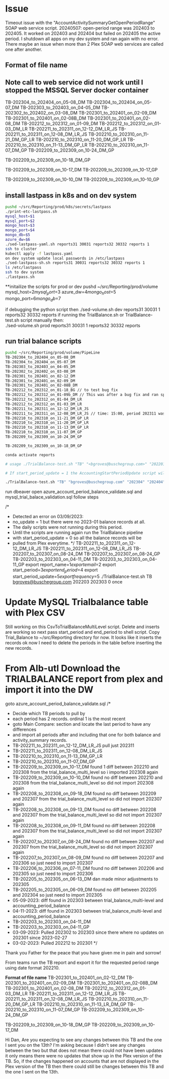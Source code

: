 # Issue

Timeout issue with the "AccountActivitySummaryGetOpenPeriodRange"
SOAP web service script.
20240507:
open-period range was 202403 to 202405. It worked on 202403 and 202404 but failed on 202405 the active period. I shutdown all apps on my dev system and ran again with no error. There maybe an issue when more than 2 Plex SOAP web services are called one after another.

## **Format of file name**

## Note call to web service did not work until I stopped the MSSQL Server docker container

TB-202304_to_202404_on_05-08_DM
TB-202304_to_202404_on_05-07_DM
TB-202303_to_202403_on_04-05_DM
TB-202302_to_202402_on_03-08_DM
TB-202301_to_202401_on_02-09_DM
TB-202301_to_202401_on_02-08B_DM
TB-202301_to_202401_on_02-08_DM
TB-202212_to_202312_on_01-09_DM
TB-202212_to_202312_on_01-03_DM_LR
TB-202211_to_202311_on_12-12_DM_LR_JS
TB-202211_to_202311_on_12-08_DM_LR_JS
TB-202210_to_202310_on_11-21_DM_GP_LR
TB-202210_to_202310_on_11-20_DM_GP_LR
TB-202210_to_202310_on_11-13_DM_GP_LR
TB-202210_to_202310_on_11-07_DM_GP
TB-202209_to_202309_on_10-24_DM_GP

TB-202209_to_202309_on_10-18_DM_GP

TB-202209_to_202309_on_10-17_DM
TB-202209_to_202309_on_10-17_GP

TB-202209_to_202309_on_10-10_DM
TB-202209_to_202309_on_10-10_GP

## install lastpass in k8s and on dev system

```bash
pushd ~/src/Reporting/prod/k8s/secrets/lastpass
./print-etc-lastpass.sh
mysql_host=$1
mysql_port=$2
mongo_host=$3
mongo_port=$4
mongo_db=$5
azure_dw=$6
./sed-lastpass-yaml.sh reports31 30031 reports32 30332 reports 1
ssh to cluster
kubectl apply -f lastpass.yaml
on dev system update local passwords in /etc/lastpass
./sed-lastpass-sh.sh reports31 30031 reports32 30332 reports 1
ls /etc/lastpass
ssh to dev system
./lastpass.sh
```

**initailize the scripts for prod or dev
pushd ~/src/Reporting/prod/volume
mysql_host=$2
mysql_port=$3
azure_dw=$4
mongo_host=$5
mongo_port=$6
mongo_db=$7

if debugging the python script then
./sed-volume.sh dev reports31 30031 1 reports32 30332 reports
if running the TrialBalance.sh or TrialBalance-test.sh script manually then:  
./sed-volume.sh prod reports31 30031 1 reports32 30332 reports

## run trial balance scripts

```bash
pushd ~/src/Reporting/prod/volume/PipeLine
TB-202304_to_202404_on_05-08_DM
TB-202304_to_202404_on_05-07_DM
TB-202303_to_202403_on_04-05_DM
TB-202302_to_202402_on_03-08_DM
TB-202301_to_202401_on_02-12_DM
TB-202301_to_202401_on_02-09_DM
TB-202301_to_202401_on_02-08B_DM
TB-202212_to_202312_on_01-18_BG // to test bug fix
TB-202212_to_202312_on_01-09b_DM // This was after a bug fix and ran sprocs manually
TB-202212_to_202312_on_01-04_DM_LR
TB-202212_to_202312_on_01-03_DM_LR
TB-202211_to_202311_on_12-12_DM_LR_JS
TB-202211_to_202311_on_12-08_DM_LR_JS // time: 15:00, period 202311 was not closed
TB-202210_to_202310_on_11-21_DM_GP_LR
TB-202210_to_202310_on_11-20_DM_GP_LR
TB-202210_to_202310_on_11-13_DM_GP_LR
TB-202210_to_202310_on_11-07_DM_GP
TB-202209_to_202309_on_10-24_DM_GP

TB-202209_to_202309_on_10-18_DM_GP

conda activate reports

# usage ./TrialBalance-test.sh "TB" "<bgroves@buschegroup.com>" "202201" "202301" 0 "once"

# If start_period_update = 1 the AccountingStartPeriodUpdate script will run

./TrialBalance-test.sh "TB" "bgroves@buschegroup.com" "202304" "202404" 0 "once"

```

run dbeaver
open azure_account_period_balance_validate.sql and mysql_trial_balace_validation.sql
follow steps

/*

* Detected an error on 03/09/2023:
* no_update = 1 but there were no 2023-01 balance records at all.
* The daily scripts were not running during this period.
* Until the scripts are running again run the TrialBalance pipeline
* with start_period_update = 0 so all the balance records will be
* pulled from Plex everytime.
 */
TB-202211_to_202311_on_12-12_DM_LR_JS
TB-202211_to_202311_on_12-08_DM_LR_JS
TB-202207_to_202307_on_08-24_DM
TB-202207_to_202307_on_08-24_GP
TB-202203_to_202303_on_04-11_DM
TB-202203_to_202303_on_04-11_GP
export report_name=$1
export email=$2
export start_period=$3
export end_period=$4
export start_period_update=$5
export frequency=$5
./TrialBalance-test.sh TB <bgroves@buschegroup.com> 202203 202303 0 once

# Update MySQL Trialbalance table with Plex CSV

Still working on this CsvToTrialBalanceMultiLevel script. Delete and inserts are working so next pass start_period and end_period to shell script. Copy Trial_Balance to ~/src/Reporting directory for now.
It looks like it inserts the records ok now I need to delete the periods in the table before inserting the new records.

# From Alb-utl Download the TRIALBALANCE report from plex and import it into the DW

goto azure_account_period_balance_validate.sql
/*

* Decide which TB periods to pull by  
* each period has 2 records. ordinal 1 is the most recent
* goto Main Compare: section and locate the last period to have any differences
* and import all periods after and including that one for both balance and activity_summary records.
* TB-202211_to_202311_on_12-12_DM_LR_JS pull just 202311
* TB-202211_to_202311_on_12-08_DM_LR_JS
* TB-202210_to_202310_on_11-13_DM_GP_LR
* TB-202210_to_202310_on_11-07_DM_GP
* TB-202209_to_202309_on_10-17_DM found 1 diff between 202210 and 202308 from the trial_balance_multi_level so i imported 202308 again
* TB-202209_to_202309_on_10-10_DM found no diff between 202210 and 202308 from the trial_balance_multi_level so did not import 202308 again
* TB-202208_to_202308_on_09-18_DM found no diff between 202209 and 202307 from the trial_balance_multi_level so did not import 202307 again
* TB-202208_to_202308_on_09-13_DM found no diff between 202208 and 202307 from the trial_balance_multi_level so did not import 202307 again
* TB-202208_to_202308_on_09-11_DM found no diff between 202208 and 202307 from the trial_balance_multi_level so did not import 202307 again
* TB-202207_to_202307_on_08-24_DM found no diff between 202207 and 202307 from the trial_balance_multi_level so did not import 202307 again
* TB-202207_to_202307_on_08-09_DM found no diff between 202207 and 202306 so just need to import 202307
* TB-202206_to_202306_on_07-11_DM found no diff between 202206 and 202305 so just need to import 202306
* TB-202205_to_202305_on_06-13_DM dan made minor adjustments to 202305
* TB-202205_to_202305_on_06-09_DM found no diff between 202205 and 202304 so just need to import 202305
* 05-09-2023: diff found in 202303 between trial_balance_multi-level and accounting_period_balance
* 04-11-2023: diff found in 202303 between trial_balance_multi-level and accounting_period_balance
* TB-202203_to_202303_on_04-11_DM
* TB-202203_to_202303_on_04-11_GP
* 03-09-2023: Pulled 202302 to 202303 since there where no updates on 202301 since 2023-02-27
* 03-02-2023: Pulled 202212 to 202301
 */

Thank you Father for the peace that you have given me in pain and sorrow!

From teams run the TB report and export it for the requested period range using date format 202210.

**Format of file name**
TB-202301_to_202401_on_02-12_DM
TB-202301_to_202401_on_02-09_DM
TB-202301_to_202401_on_02-08B_DM
TB-202301_to_202401_on_02-08_DM
TB-202212_to_202312_on_01-03_DM_LR
TB-202211_to_202311_on_12-12_DM_LR_JS
TB-202211_to_202311_on_12-08_DM_LR_JS
TB-202210_to_202310_on_11-20_DM_GP_LR
TB-202210_to_202310_on_11-13_LR_DM_GP
TB-202210_to_202310_on_11-07_DM_GP
TB-202209_to_202309_on_10-24_DM_GP

TB-202209_to_202309_on_10-18_DM_GP
TB-202209_to_202309_on_10-17_DM

Hi Dan,
Are you expecting to see any changes between this TB and the one I sent you on the 13th? I'm asking because I didn't see any changes between the two but that does not mean there could not have been updates it only means there were no updates that show up in the Plex version of the TB.  So, if the changes happened on accounts that are not displayed in the Plex version of the TB then there could still be changes between this TB and the one I sent on the 13th.

